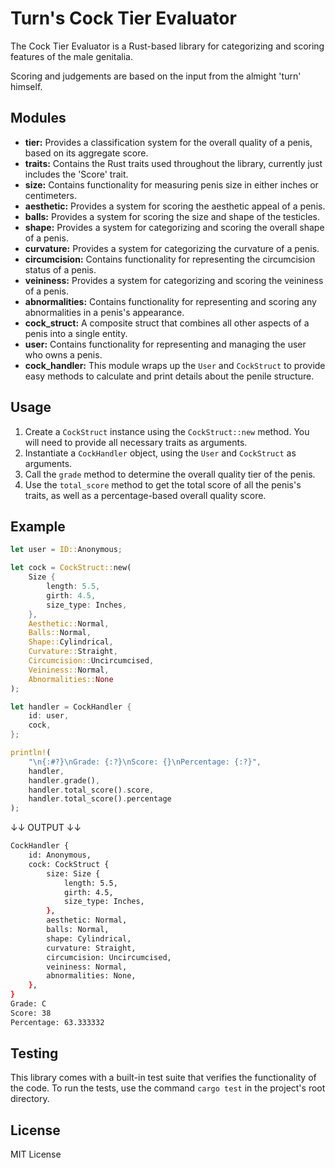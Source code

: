 # Turn's Cock Tier Evaluator

The Cock Tier Evaluator is a Rust-based library for categorizing and scoring features of the male genitalia. 

Scoring and judgements are based on the input from the almight 'turn' himself.

## Modules
- **tier:** Provides a classification system for the overall quality of a penis, based on its aggregate score.
- **traits:** Contains the Rust traits used throughout the library, currently just includes the 'Score' trait.
- **size:** Contains functionality for measuring penis size in either inches or centimeters.
- **aesthetic:** Provides a system for scoring the aesthetic appeal of a penis.
- **balls:** Provides a system for scoring the size and shape of the testicles.
- **shape:** Provides a system for categorizing and scoring the overall shape of a penis.
- **curvature:** Provides a system for categorizing the curvature of a penis.
- **circumcision:** Contains functionality for representing the circumcision status of a penis.
- **veininess:** Provides a system for categorizing and scoring the veininess of a penis.
- **abnormalities:** Contains functionality for representing and scoring any abnormalities in a penis's appearance.
- **cock_struct:** A composite struct that combines all other aspects of a penis into a single entity.
- **user:** Contains functionality for representing and managing the user who owns a penis.
- **cock_handler:** This module wraps up the `User` and `CockStruct` to provide easy methods to calculate and print details about the penile structure.

## Usage

1. Create a `CockStruct` instance using the `CockStruct::new` method. You will need to provide all necessary traits as arguments.
2. Instantiate a `CockHandler` object, using the `User` and `CockStruct` as arguments.
3. Call the `grade` method to determine the overall quality tier of the penis.
4. Use the `total_score` method to get the total score of all the penis's traits, as well as a percentage-based overall quality score.

## Example

```rust
let user = ID::Anonymous;

let cock = CockStruct::new(
    Size {
        length: 5.5,
        girth: 4.5,
        size_type: Inches,
    },
    Aesthetic::Normal,
    Balls::Normal,
    Shape::Cylindrical,
    Curvature::Straight,
    Circumcision::Uncircumcised,
    Veininess::Normal,
    Abnormalities::None
);

let handler = CockHandler {
    id: user,
    cock,
};

println!(
    "\n{:#?}\nGrade: {:?}\nScore: {}\nPercentage: {:?}",
    handler,
    handler.grade(),
    handler.total_score().score,
    handler.total_score().percentage
);
```
&#8595;&#8595; OUTPUT &#8595;&#8595;
```sh
CockHandler {
    id: Anonymous,
    cock: CockStruct {
        size: Size {
            length: 5.5,
            girth: 4.5,
            size_type: Inches,
        },
        aesthetic: Normal,
        balls: Normal,
        shape: Cylindrical,
        curvature: Straight,
        circumcision: Uncircumcised,
        veininess: Normal,
        abnormalities: None,
    },
}
Grade: C
Score: 38
Percentage: 63.333332
```

## Testing

This library comes with a built-in test suite that verifies the functionality of the code. To run the tests, use the command `cargo test` in the project's root directory.

## License

MIT License
